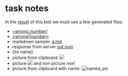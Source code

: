 # task notes
In the [result](./expected_output.md) of this test
we must see a few generated files:
- [~wrong::number/](./test_output.files/wrong_number)
- [>wrong||number<](./test_output.files/wrong_number0)
- markdown sample: [a.md](./test_output.files/a.md)
- response from server [out.json](./test_output.files/out.json)
- [](./test_output.files/untitled) (no name)
- picture from clipboard: ![](<not supported>)
- picture ![](<not supported>) and non picture [](./test_output.files/untitled0) mix!
- picture from clipboard with name: ![named_pic](<not supported>)
